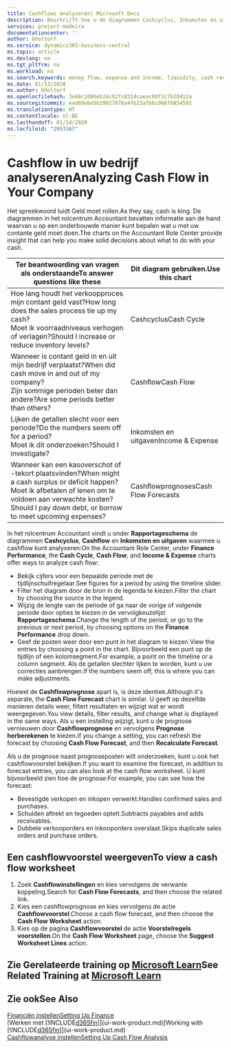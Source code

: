 ```yaml
---
title: Cashflows analyseren| Microsoft Docs
description: Beschrijft hoe u de diagrammen Cashcyclus, Inkomsten en uitgaven, Cashflow, en Cashflowprognose gebruikt om verleden en toekomstige stroom van geld in en uit uw bedrijf te analyseren.
services: project-madeira
documentationcenter: ''
author: bholtorf
ms.service: dynamics365-business-central
ms.topic: article
ms.devlang: na
ms.tgt_pltfrm: na
ms.workload: na
ms.search.keywords: money flow, expense and income, liquidity, cash receipts minus cash payments, Cartera
ms.date: 01/13/2020
ms.author: bholtorf
ms.openlocfilehash: 3e66c2d6beb24c82fcd314caeac00f3c7b20412a
ms.sourcegitcommit: ead69ebe5b29927876a4fb23afb6c066f8854591
ms.translationtype: HT
ms.contentlocale: nl-BE
ms.lasthandoff: 01/14/2020
ms.locfileid: "2953167"
---
```

# <a name="analyzing-cash-flow-in-your-company"></a><span data-ttu-id="632e4-103">Cashflow in uw bedrijf analyseren</span><span class="sxs-lookup"><span data-stu-id="632e4-103">Analyzing Cash Flow in Your Company</span></span>
<span data-ttu-id="632e4-104">Het spreekwoord luidt Geld moet rollen.</span><span class="sxs-lookup"><span data-stu-id="632e4-104">As they say, cash is king.</span></span> <span data-ttu-id="632e4-105">De diagrammen in het rolcentrum Accountant bevatten informatie aan de hand waarvan u op een onderbouwde manier kunt bepalen wat u met uw contante geld moet doen.</span><span class="sxs-lookup"><span data-stu-id="632e4-105">The charts on the Accountant Role Center provide insight that can help you make solid decisions about what to do with your cash.</span></span>  

| <span data-ttu-id="632e4-106">Ter beantwoording van vragen als onderstaande</span><span class="sxs-lookup"><span data-stu-id="632e4-106">To answer questions like these</span></span> | <span data-ttu-id="632e4-107">Dit diagram gebruiken.</span><span class="sxs-lookup"><span data-stu-id="632e4-107">Use this chart</span></span> |
| --- | --- |
| <span data-ttu-id="632e4-108">Hoe lang houdt het verkoopproces mijn contant geld vast?</span><span class="sxs-lookup"><span data-stu-id="632e4-108">How long does the sales process tie up my cash?</span></span></br> <span data-ttu-id="632e4-109">Moet ik voorraadniveaus verhogen of verlagen?</span><span class="sxs-lookup"><span data-stu-id="632e4-109">Should I increase or reduce inventory levels?</span></span> |<span data-ttu-id="632e4-110">Cashcyclus</span><span class="sxs-lookup"><span data-stu-id="632e4-110">Cash Cycle</span></span> |
| <span data-ttu-id="632e4-111">Wanneer is contant geld in en uit mijn bedrijf verplaatst?</span><span class="sxs-lookup"><span data-stu-id="632e4-111">When did cash move in and out of my company?</span></span></br> <span data-ttu-id="632e4-112">Zijn sommige perioden beter dan andere?</span><span class="sxs-lookup"><span data-stu-id="632e4-112">Are some periods better than others?</span></span> |<span data-ttu-id="632e4-113">Cashflow</span><span class="sxs-lookup"><span data-stu-id="632e4-113">Cash Flow</span></span> |
| <span data-ttu-id="632e4-114">Lijken de getallen slecht voor een periode?</span><span class="sxs-lookup"><span data-stu-id="632e4-114">Do the numbers seem off for a period?</span></span></br> <span data-ttu-id="632e4-115">Moet ik dit onderzoeken?</span><span class="sxs-lookup"><span data-stu-id="632e4-115">Should I investigate?</span></span> |<span data-ttu-id="632e4-116">Inkomsten en uitgaven</span><span class="sxs-lookup"><span data-stu-id="632e4-116">Income & Expense</span></span> |
| <span data-ttu-id="632e4-117">Wanneer kan een kasoverschot of -tekort plaatsvinden?</span><span class="sxs-lookup"><span data-stu-id="632e4-117">When might a cash surplus or deficit happen?</span></span></br> <span data-ttu-id="632e4-118">Moet ik afbetalen of lenen om te voldoen aan verwachte kosten?</span><span class="sxs-lookup"><span data-stu-id="632e4-118">Should I pay down debt, or borrow to meet upcoming expenses?</span></span> |<span data-ttu-id="632e4-119">Cashflowprognoses</span><span class="sxs-lookup"><span data-stu-id="632e4-119">Cash Flow Forecasts</span></span> |

<span data-ttu-id="632e4-120">In het rolcentrum Accountant vindt u onder **Rapportageschema** de diagrammen **Cashcyclus**, **Cashflow** en **Inkomsten en uitgaven** waarmee u cashflow kunt analyseren:</span><span class="sxs-lookup"><span data-stu-id="632e4-120">On the Accountant Role Center, under **Finance Performance**, the **Cash Cycle**, **Cash Flow**, and **Income & Expense** charts offer ways to analyze cash flow:</span></span>  

* <span data-ttu-id="632e4-121">Bekijk cijfers voor een bepaalde periode met de tijdlijnschuifregelaar.</span><span class="sxs-lookup"><span data-stu-id="632e4-121">See figures for a period by using the timeline slider.</span></span>  
* <span data-ttu-id="632e4-122">Filter het diagram door de bron in de legenda te kiezen.</span><span class="sxs-lookup"><span data-stu-id="632e4-122">Filter the chart by choosing the source in the legend.</span></span>  
* <span data-ttu-id="632e4-123">Wijzig de lengte van de periode of ga naar de vorige of volgende periode door opties te kiezen in de vervolgkeuzelijst **Rapportageschema**.</span><span class="sxs-lookup"><span data-stu-id="632e4-123">Change the length of the period, or go to the previous or next period, by choosing options on the **Finance Performance** drop down.</span></span>  
* <span data-ttu-id="632e4-124">Geef de posten weer door een punt in het diagram te kiezen.</span><span class="sxs-lookup"><span data-stu-id="632e4-124">View the entries by choosing a point in the chart.</span></span> <span data-ttu-id="632e4-125">Bijvoorbeeld een punt op de tijdlijn of een kolomsegment.</span><span class="sxs-lookup"><span data-stu-id="632e4-125">For example, a point on the timeline or a column segment.</span></span> <span data-ttu-id="632e4-126">Als de getallen slechter lijken te worden, kunt u uw correcties aanbrengen.</span><span class="sxs-lookup"><span data-stu-id="632e4-126">If the numbers seem off, this is where you can make adjustments.</span></span>  

<span data-ttu-id="632e4-127">Hoewel de **Cashflowprognose** apart is, is deze identiek.</span><span class="sxs-lookup"><span data-stu-id="632e4-127">Although it's separate, the **Cash Flow Forecast** chart is similar.</span></span> <span data-ttu-id="632e4-128">U geeft op dezelfde manieren details weer, filtert resultaten en wijzigt wat er wordt weergegeven.</span><span class="sxs-lookup"><span data-stu-id="632e4-128">You view details, filter results, and change what is displayed in the same ways.</span></span> <span data-ttu-id="632e4-129">Als u een instelling wijzigt, kunt u de prognose vernieuwen door **Cashflowprognose** en vervolgens **Prognose herberekenen** te kiezen.</span><span class="sxs-lookup"><span data-stu-id="632e4-129">If you change a setting, you can refresh the forecast by choosing **Cash Flow Forecast**, and then **Recalculate Forecast**.</span></span>

<span data-ttu-id="632e4-130">Als u de prognose naast prognoseposten wilt onderzoeken, kunt u ook het cashflowvoorstel bekijken.</span><span class="sxs-lookup"><span data-stu-id="632e4-130">If you want to examine the forecast, in addition to forecast entries, you can also look at the cash flow worksheet.</span></span> <span data-ttu-id="632e4-131">U kunt bijvoorbeeld zien hoe de prognose:</span><span class="sxs-lookup"><span data-stu-id="632e4-131">For example, you can see how the forecast:</span></span>

* <span data-ttu-id="632e4-132">Bevestigde verkopen en inkopen verwerkt.</span><span class="sxs-lookup"><span data-stu-id="632e4-132">Handles confirmed sales and purchases.</span></span>  
* <span data-ttu-id="632e4-133">Schulden aftrekt en tegoeden optelt.</span><span class="sxs-lookup"><span data-stu-id="632e4-133">Subtracts payables and adds receivables.</span></span>  
* <span data-ttu-id="632e4-134">Dubbele verkooporders en inkooporders overslaat.</span><span class="sxs-lookup"><span data-stu-id="632e4-134">Skips duplicate sales orders and purchase orders.</span></span>  

## <a name="to-view-a-cash-flow-worksheet"></a><span data-ttu-id="632e4-135">Een cashflowvoorstel weergeven</span><span class="sxs-lookup"><span data-stu-id="632e4-135">To view a cash flow worksheet</span></span>
1. <span data-ttu-id="632e4-136">Zoek **Cashflowinstellingen** en kies vervolgens de verwante koppeling.</span><span class="sxs-lookup"><span data-stu-id="632e4-136">Search for **Cash Flow Forecasts**, and then choose the related link.</span></span>  
2. <span data-ttu-id="632e4-137">Kies een cashflowprognose en kies vervolgens de actie **Cashflowvoorstel**.</span><span class="sxs-lookup"><span data-stu-id="632e4-137">Choose a cash flow forecast, and then choose the **Cash Flow Worksheet** action.</span></span>  
3. <span data-ttu-id="632e4-138">Kies op de pagina **Cashflowvoorstel** de actie **Voorstelregels voorstellen**.</span><span class="sxs-lookup"><span data-stu-id="632e4-138">On the **Cash Flow Worksheet** page, choose the **Suggest Worksheet Lines** action.</span></span>  

## <a name="see-related-training-at-microsoft-learnlearnmodulesforecast-cash-flow-dynamics-365-business-centralindex"></a><span data-ttu-id="632e4-139">Zie Gerelateerde training op [Microsoft Learn](/learn/modules/forecast-cash-flow-dynamics-365-business-central/index)</span><span class="sxs-lookup"><span data-stu-id="632e4-139">See Related Training at [Microsoft Learn](/learn/modules/forecast-cash-flow-dynamics-365-business-central/index)</span></span>

## <a name="see-also"></a><span data-ttu-id="632e4-140">Zie ook</span><span class="sxs-lookup"><span data-stu-id="632e4-140">See Also</span></span>
[<span data-ttu-id="632e4-141">Financiën instellen</span><span class="sxs-lookup"><span data-stu-id="632e4-141">Setting Up Finance</span></span>](finance-setup-finance.md)  
<span data-ttu-id="632e4-142">[Werken met [!INCLUDE[d365fin](includes/d365fin_md.md)]](ui-work-product.md)</span><span class="sxs-lookup"><span data-stu-id="632e4-142">[Working with [!INCLUDE[d365fin](includes/d365fin_md.md)]](ui-work-product.md)</span></span>  
[<span data-ttu-id="632e4-143">Cashflowanalyse instellen</span><span class="sxs-lookup"><span data-stu-id="632e4-143">Setting Up Cash Flow Analysis</span></span>](finance-setup-cash-flow-analyses.md)  
